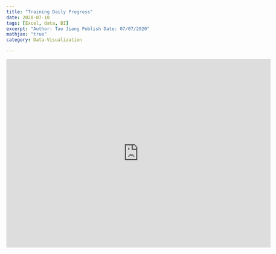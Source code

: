 ```yaml
---
title: "Training Daily Progress"
date: 2020-07-10
tags: [Excel, data, BI]
excerpt: "Author: Tao Jiang Publish Date: 07/07/2020"
mathjax: "true" 
category: Data-Visualization

---
```

<!--<img src="{{ site.url }}{{ site.baseurl }}/images/Excel/dynamicExcelReport.jpg" alt="">-->
<!--<iframe width="900" height="500" frameborder="0" scrolling="no" src="https://onedrive.live.com/embed?resid=8B290B34D8C72783%211919&authkey=%21AI0EgLL6Qi5p6N4&em=2&AllowTyping=True&ActiveCell='Report'!X6&wdHideGridlines=True&wdInConfigurator=True"></iframe>-->

<iframe width="700" height="500" frameborder="0" scrolling="no" src="https://onedrive.live.com/embed?resid=8B290B34D8C72783%211997&authkey=%21AMVB1SR8pnWsWIo&em=2&wdAllowInteractivity=False&wdHideGridlines=True&wdHideHeaders=True&wdDownloadButton=True&wdInConfigurator=True"></iframe>


<!--
header:
  image: "/images/Excel/dynamicExcelReport.jpg"-->